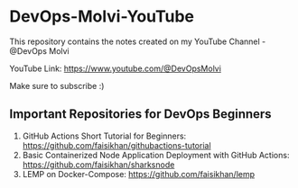 # DevOps-Molvi-YouTube
This repository contains the notes created on my YouTube Channel - @DevOps Molvi

YouTube Link: https://www.youtube.com/@DevOpsMolvi 

Make sure to subscribe :)

## Important Repositories for DevOps Beginners

1. GitHub Actions Short Tutorial for Beginners: https://github.com/faisikhan/githubactions-tutorial
2. Basic Containerized Node Application Deployment with GitHub Actions: https://github.com/faisikhan/sharksnode
3. LEMP on Docker-Compose: https://github.com/faisikhan/lemp

